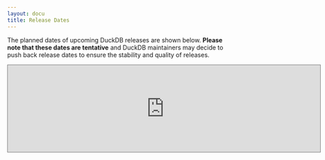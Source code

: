 ```yaml
---
layout: docu
title: Release Dates
---
```


The planned dates of upcoming DuckDB releases are shown below.
**Please note that these dates are tentative** and DuckDB maintainers may decide to push back release dates to ensure the stability and quality of releases.

<iframe src="https://calendar.google.com/calendar/embed?height=200&wkst=2&bgcolor=%23ffffff&ctz=Europe%2FAmsterdam&mode=AGENDA&showCalendars=0&showTz=0&showTabs=1&showPrint=0&showDate=1&showNav=1&showTitle=1&title=DuckDB%20Release%20Calendar&src=Y19ycWo2MGhlbmZudWluNWtsYmF0aTZnOWtmZ0Bncm91cC5jYWxlbmRhci5nb29nbGUuY29t&color=%23795548" style="border:solid 1px #777" width="720" height="200" frameborder="0" scrolling="no"></iframe>
